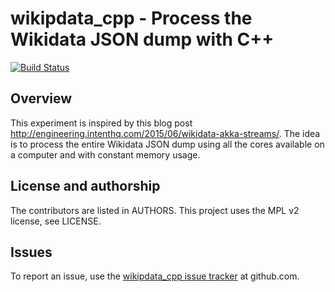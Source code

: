 # wikipdata_cpp - Process the Wikidata JSON dump with C++

[![Build Status](https://travis-ci.org/radupopescu/wikipdata_cpp.svg?branch=master)](https://travis-ci.org/radupopescu/wikipdata_cpp)

## Overview

This experiment is inspired by this blog post
http://engineering.intenthq.com/2015/06/wikidata-akka-streams/. The idea is to process the entire
Wikidata JSON dump using all the cores available on a computer and with constant memory usage.

## License and authorship

The contributors are listed in AUTHORS. This project uses the MPL v2 license, see LICENSE.

## Issues

To report an issue, use the [wikipdata_cpp issue tracker](https://github.com/radupopescu/wikipdata_cpp/issues) at github.com.

